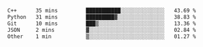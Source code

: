 <!--START_SECTION:waka-->

```txt
C++      35 mins         ███████████░░░░░░░░░░░░░░   43.69 %
Python   31 mins         █████████▓░░░░░░░░░░░░░░░   38.83 %
Git      10 mins         ███▒░░░░░░░░░░░░░░░░░░░░░   13.36 %
JSON     2 mins          ▓░░░░░░░░░░░░░░░░░░░░░░░░   02.84 %
Other    1 min           ▒░░░░░░░░░░░░░░░░░░░░░░░░   01.27 %
```

<!--END_SECTION:waka-->
